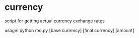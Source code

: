 # currency
script for getting actual currency exchange rates

usage: python mo.py [base currency] [final currency] [amount]
